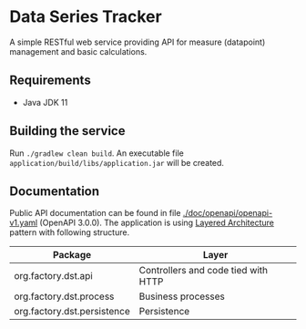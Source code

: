 # Data Series Tracker
A simple RESTful web service providing API for measure (datapoint) management and basic calculations. 

## Requirements
* Java JDK 11

## Building the service
Run `./gradlew clean build`. An executable file `application/build/libs/application.jar` will be created. 

## Documentation
Public API documentation can be found in file [./doc/openapi/openapi-v1.yaml](./doc/openapi/openapi-v1.yaml) (OpenAPI 3.0.0).
The application is using [Layered Architecture](https://www.oreilly.com/library/view/software-architecture-patterns/9781491971437/ch01.html)
pattern with following structure.

| Package                     |  Layer                              |
|-----------------------------|-------------------------------------|
| org.factory.dst.api         | Controllers and code tied with HTTP |
| org.factory.dst.process     | Business processes                  |
| org.factory.dst.persistence | Persistence                         |
